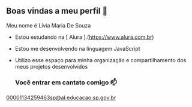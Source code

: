 ## Boas vindas a meu perfil 🖤

Meu nome é Lívia Maria De Souza

- Estou estudando na [ Alura ].(https://www.alura.com.br)
- Estou me desenvolvendo na linguagem JavaScript
- Utilizo esse espaço para minha organização e compartilhamento dos meus projetos desenvolvidos

  ### Você entrar em cantato comigo   📫

00001134259463sp@al.educacao.sp.gov.br
